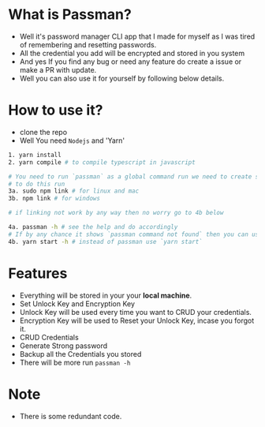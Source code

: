 # What is Passman?

- Well it's password manager CLI app that I made for myself as I was tired of remembering and resetting passwords.
- All the credential you add will be encrypted and stored in you system
- And yes If you find any bug or need any feature do create a issue or make a PR with update.
- Well you can also use it for yourself by following below details.

# How to use it?

- clone the repo
- Well You need `Nodejs` and 'Yarn'

```sh
1. yarn install
2. yarn compile # to compile typescript in javascript

# You need to run `passman` as a global command run we need to create symbolic link to your code with global node folder
# to do this run
3a. sudo npm link # for linux and mac
3b. npm link # for windows

# if linking not work by any way then no worry go to 4b below

4a. passman -h # see the help and do accordingly
# If by any chance it shows `passman command not found` then you can use it by this command also
4b. yarn start -h # instead of passman use `yarn start`
```

# Features

- Everything will be stored in your your **local machine**.
- Set Unlock Key and Encryption Key
- Unlock Key will be used every time you want to CRUD your credentials.
- Encryption Key will be used to Reset your Unlock Key, incase you forgot it.
- CRUD Credentials
- Generate Strong password
- Backup all the Credentials you stored
- There will be more run `passman -h`

# Note

- There is some redundant code.
